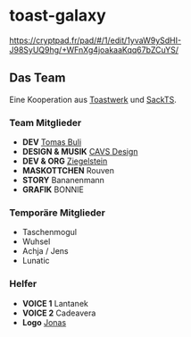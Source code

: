 # toast-galaxy
https://cryptpad.fr/pad/#/1/edit/1yvaW9ySdHI-J98SyUQ9hg/+WFnXg4joakaaKqq67bZCuYS/

## Das Team
Eine Kooperation aus [Toastwerk](https://toastwerk.net) und [SackTS](85.214.65.160).
### Team Mitglieder
- **DEV** [Tomas Buli](https://buli.me)
- **DESIGN & MUSIK** [CAVS Design](https://www.youtube.com/channel/UCBMZIXo8Xg76wkh_UuOpUwg)
- **DEV & ORG** [Ziegelstein](https://ziegel.me)
- **MASKOTTCHEN** Rouven
- **STORY** Bananenmann
- **GRAFIK** BONNIE
### Temporäre Mitglieder
- Taschenmogul
- Wuhsel
- Achja / Jens
- Lunatic
### Helfer
- **VOICE 1** Lantanek
- **VOICE 2** Cadeavera
- **Logo** [Jonas](https://www.jonas-malt.com)
